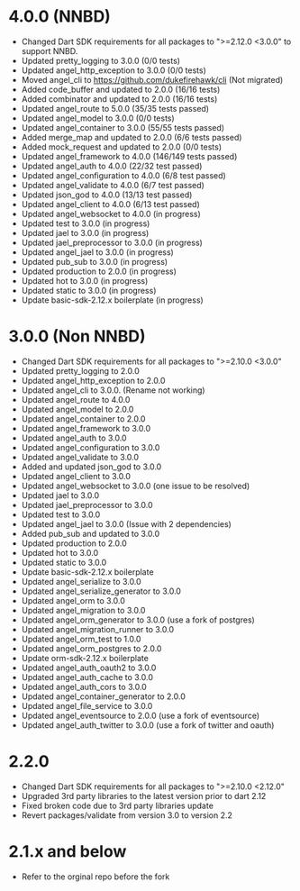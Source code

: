 # 4.0.0 (NNBD)
* Changed Dart SDK requirements for all packages to ">=2.12.0 <3.0.0" to support NNBD. 
* Updated pretty_logging to 3.0.0 (0/0 tests)
* Updated angel_http_exception to 3.0.0 (0/0 tests)
* Moved angel_cli to https://github.com/dukefirehawk/cli (Not migrated)
* Added code_buffer and updated to 2.0.0 (16/16 tests)
* Added combinator and updated to 2.0.0 (16/16 tests)
* Updated angel_route to 5.0.0 (35/35 tests passed)
* Updated angel_model to 3.0.0 (0/0 tests)
* Updated angel_container to 3.0.0 (55/55 tests passed)
* Added merge_map and updated to 2.0.0 (6/6 tests passed)
* Added mock_request and updated to 2.0.0 (0/0 tests)
* Updated angel_framework to 4.0.0 (146/149 tests passed)
* Updated angel_auth to 4.0.0 (22/32 test passed)
* Updated angel_configuration to 4.0.0 (6/8 test passed)
* Updated angel_validate to 4.0.0 (6/7 test passed)
* Updated json_god to 4.0.0 (13/13 test passed)
* Updated angel_client to 4.0.0 (6/13 test passed)
* Updated angel_websocket to 4.0.0 (in progress)
* Updated test to 3.0.0 (in progress)
* Updated jael to 3.0.0 (in progress)
* Updated jael_preprocessor to 3.0.0 (in progress)
* Updated angel_jael to 3.0.0 (in progress)
* Updated pub_sub to 3.0.0 (in progress)
* Updated production to 2.0.0 (in progress)
* Updated hot to 3.0.0 (in progress)
* Updated static to 3.0.0 (in progress)
* Update basic-sdk-2.12.x boilerplate (in progress)

# 3.0.0 (Non NNBD)
* Changed Dart SDK requirements for all packages to ">=2.10.0 <3.0.0"
* Updated pretty_logging to 2.0.0
* Updated angel_http_exception to 2.0.0
* Updated angel_cli to 3.0.0. (Rename not working)
* Updated angel_route to 4.0.0
* Updated angel_model to 2.0.0
* Updated angel_container to 2.0.0
* Updated angel_framework to 3.0.0
* Updated angel_auth to 3.0.0
* Updated angel_configuration to 3.0.0
* Updated angel_validate to 3.0.0
* Added and updated json_god to 3.0.0
* Updated angel_client to 3.0.0
* Updated angel_websocket to 3.0.0 (one issue to be resolved)
* Updated jael to 3.0.0
* Updated jael_preprocessor to 3.0.0
* Updated test to 3.0.0
* Updated angel_jael to 3.0.0 (Issue with 2 dependencies)
* Added pub_sub and updated to 3.0.0
* Updated production to 2.0.0
* Updated hot to 3.0.0
* Updated static to 3.0.0
* Update basic-sdk-2.12.x boilerplate
* Updated angel_serialize to 3.0.0
* Updated angel_serialize_generator to 3.0.0
* Updated angel_orm to 3.0.0
* Updated angel_migration to 3.0.0
* Updated angel_orm_generator to 3.0.0 (use a fork of postgres)
* Updated angel_migration_runner to 3.0.0
* Updated angel_orm_test to 1.0.0
* Updated angel_orm_postgres to 2.0.0
* Update orm-sdk-2.12.x boilerplate
* Updated angel_auth_oauth2 to 3.0.0
* Updated angel_auth_cache to 3.0.0
* Updated angel_auth_cors to 3.0.0
* Updated angel_container_generator to 2.0.0
* Updated angel_file_service to 3.0.0
* Updated angel_eventsource to 2.0.0 (use a fork of eventsource)
* Updated angel_auth_twitter to 3.0.0 (use a fork of twitter and oauth)

# 2.2.0
* Changed Dart SDK requirements for all packages to ">=2.10.0 <2.12.0"
* Upgraded 3rd party libraries to the latest version prior to dart 2.12
* Fixed broken code due to 3rd party libraries update
* Revert packages/validate from version 3.0 to version 2.2

# 2.1.x and below
* Refer to the orginal repo before the fork

